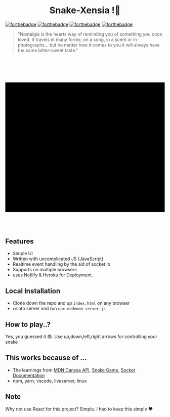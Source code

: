 <h1 align="center"> Snake-Xensia !🐍 </h1>

[![forthebadge](https://forthebadge.com/images/badges/made-with-javascript.svg)](https://forthebadge.com)
[![forthebadge](https://forthebadge.com/images/badges/uses-html.svg)](https://forthebadge.com)
[![forthebadge](https://forthebadge.com/images/badges/built-with-love.svg)](https://forthebadge.com)
[![forthebadge](https://forthebadge.com/images/badges/open-source.svg)](https://forthebadge.com)
<br>
> "Nostalgia is the hearts way of reminding you of something you once loved. It travels in many forms; on a song, in a scent or in photographs… but no matter how it comes to you it will always have the same bitter-sweet taste."
<br>

<br></br>
<div align="center">
 
 ![](https://github.com/AmalChandru/Snake-Xensia/blob/main/demo.gif)
 
 </div>
 
<br></br>

## Features

- Simple UI
- Written with uncomplicated JS (JavaScript)
- Realtime event handling by the aid of socket.io
- Supports on multiple browsers
- uses Netlify & Heroku for Deployment.

## Local Installation

- Clone down the repo and up `index.html` on any browser
- `cd`into server and run `npx nodemon server.js`

## How to play..?

Yes, you guessed it 😎. Use up,down,left,right arrows for controlling your snake

## This works because of ...

- The learnings from [MDN Canvas API](https://developer.mozilla.org/en-US/docs/Web/API/Canvas_API), [Snake Game](https://www.youtube.com/watch?v=9TcU2C1AACw), [Socket Documentation](https://socket.io/get-started/chat)
- npm, yarn, vscode, liveserver, linux


## Note
Why not use React for this project?
Simple. I had to keep this simple ❤️


